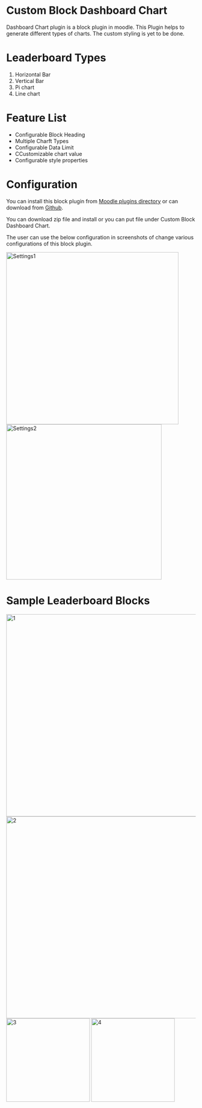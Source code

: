 # Custom Block Dashboard Chart

Dashboard Chart plugin is a block plugin in moodle. This Plugin helps to generate different types of charts. The custom styling is yet to be done.

# Leaderboard Types

  1. Horizontal Bar
  2. Vertical Bar
  3. Pi chart
  4. Line chart

# Feature List

  - Configurable Block Heading
  - Multiple Charft Types
  - Configurable Data Limit
  - CCustomizable chart value
  - Configurable style properties

# Configuration

You can install this block plugin from [Moodle plugins directory](https://moodle.org/plugins) or can download from [Github](https://github.com/eLearning-BS23/moodle-block_dashboardchart).

You can download zip file and install or you can put file under Custom Block Dashboard Chart.

The user can use the below configuration in screenshots of change various configurations of this block plugin.

<img width="458" alt="Settings1" src="https://user-images.githubusercontent.com/19352999/134147410-328dd133-a3f0-44c6-8c44-2be9fe8ef210.PNG">


<img width="413" alt="Settings2" src="https://user-images.githubusercontent.com/19352999/134147460-ec31827c-6fd1-4077-8ade-e7a1c3c11a4d.PNG">

# Sample Leaderboard Blocks

<img width="538" alt="1" src="https://user-images.githubusercontent.com/19352999/134147516-b2866033-d25c-42d7-bd62-b5ad2724533d.PNG">

<img width="537" alt="2" src="https://user-images.githubusercontent.com/19352999/134147541-a412932c-751e-4f5b-b1d4-73b7bd8ee99b.PNG">

<img width="222" alt="3" src="https://user-images.githubusercontent.com/19352999/134147554-d6e87efe-1ae5-4ad4-ad9e-9c0a9ef5a83e.PNG">

<img width="222" alt="4" src="https://user-images.githubusercontent.com/19352999/134147581-6042616c-286a-4ece-99d4-91a6e762e083.PNG">
